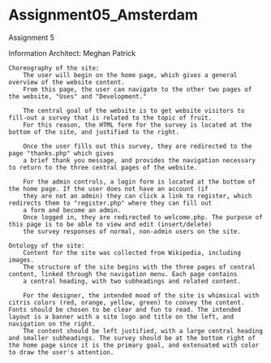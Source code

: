 # Assignment05_Amsterdam
Assignment 5

Information Architect: Meghan Patrick

	Choreography of the site:
		The user will begin on the home page, which gives a general overview of the website content. 
		From this page, the user can navigate to the other two pages of the website, "Uses" and "Development." 

		The central goal of the website is to get website visitors to fill-out a survey that is related to the topic of fruit. 
		For this reason, the HTML form for the survey is located at the bottom of the site, and justified to the right.

		Once the user fills out this survey, they are redirected to the page "thanks.php" which gives
		a brief thank you message, and provides the navigation necessary to return to the three central pages of the website.

		For the admin controls, a login form is located at the bottom of the home page. If the user does not have an account (if
		they are not an admin) they can click a link to register, which redirects them to "register.php" where they can fill out
		a form and become an admin.
		Once logged in, they are redirected to welcome.php. The purpose of this page is to be able to view and edit (insert/delete)
		the survey responses of normal, non-admin users on the site.

	Ontology of the site:
		Content for the site was collected from Wikipedia, including images.
		The structure of the site begins with the three pages of central content, linked through the navigation menu. Each page contains
		a central heading, with two subheadings and related content.

		For the designer, the intended mood of the site is whimsical with citris colors (red, orange, yellow, green) to convey the content. Fonts should be chosen to be clear and fun to read. The intended layout is a banner with a site logo and title on the left, and navigation on the right. 
		The content should be left justified, with a large central heading and smaller subheadings. The survey should be at the bottom right of the home page since it is the primary goal, and extenuated with color to draw the user's attention.